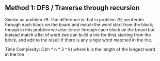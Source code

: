 ## Method 1: DFS / Traverse through recursion

Similar as problem 79. The difference is that in problem 79, we iterate through each block on the board and match the word start from 
the block; though in this problem we also iterate through each block on the board but instead match a list of word (we can build a trie
for this) starting from the block, and add to the result if there is any single word matched in the trie.

Time Complexity: O(m * n * 3 ^ k) where k is the length of the longest word in the trie
